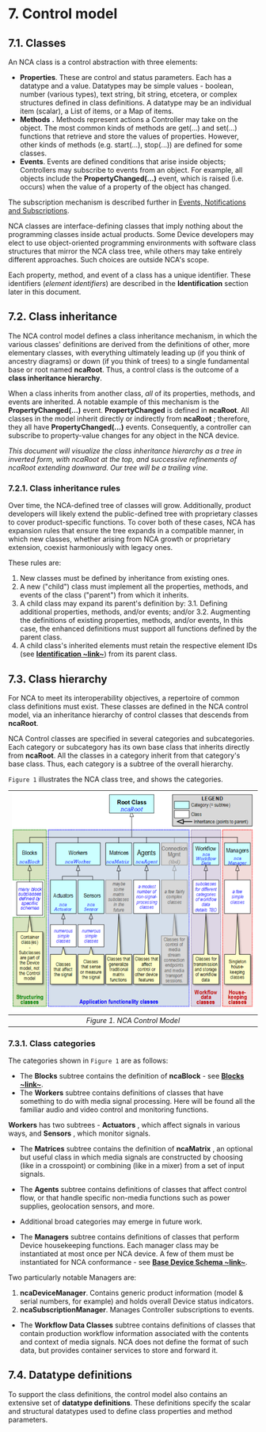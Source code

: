 # 7. Control model

## 7.1. Classes

An NCA class is a control abstraction with three elements:

- **Properties**. These are control and status parameters. Each has a datatype and a value. Datatypes may be simple values - boolean, number (various types), text string, bit string, etcetera, or complex structures defined in class definitions. A datatype may be an individual item (scalar), a List of items, or a Map of items.
- **Methods** **.** Methods represent actions a Controller may take on the object. The most common kinds of methods are get(...) and set(...) functions that retrieve and store the values of properties. However, other kinds of methods (e.g. start(...), stop(...)) are defined for some classes.
- **Events**. Events are defined conditions that arise inside objects; Controllers may subscribe to events from an object. For example, all objects include the **PropertyChanged(...)** event, which is raised (i.e. occurs) when the value of a property of the object has changed.

The subscription mechanism is described further in [Events, Notifications and Subscriptions](110.0._Framework_Mechanisms.html#103-events-notifications-and-subscriptions).

NCA classes are interface-defining classes that imply nothing about the programming classes inside actual products. Some Device developers may elect to use object-oriented programming environments with software class structures that mirror the NCA class tree, while others may take entirely different approaches. Such choices are outside NCA's scope.

Each property, method, and event of a class has a unique identifier. These identifiers (_element identifiers_) are described in the **Identification** section later in this document.

## 7.2. Class inheritance

The NCA control model defines a class inheritance mechanism, in which the various classes' definitions are derived from the definitions of other, more elementary classes, with everything ultimately leading up (if you think of ancestry diagrams) or down (if you think of trees) to a single fundamental base or root named **ncaRoot**. Thus, a control class is the outcome of a **class inheritance hierarchy**.

When a class inherits from another class, _all_ of its properties, methods, and events are inherited. A notable example of this mechanism is the **PropertyChanged(...)** event. **PropertyChanged** is defined in **ncaRoot**. All classes in the model inherit directly or indirectly from **ncaRoot** ; therefore, they all have **PropertyChanged(...)** events. Consequently, a controller can subscribe to property-value changes for any object in the NCA device.

_This document will visualize the class inheritance hierarchy as a tree in inverted form, with ncaRoot at the top, and successive refinements of ncaRoot extending downward. Our tree will be a trailing vine._

### 7.2.1. Class inheritance rules

Over time, the NCA-defined tree of classes will grow. Additionally, product developers will likely extend the public-defined tree with proprietary classes to cover product-specific functions. To cover both of these cases, NCA has expansion rules that ensure the tree expands in a compatible manner, in which new classes, whether arising from NCA growth or proprietary extension, coexist harmoniously with legacy ones.

These rules are:

1. New classes must be defined by inheritance from existing ones.
2. A new ("child") class must implement all the properties, methods, and events of the class ("parent") from which it inherits.
3. A child class may expand its parent's definition by:
  3.1. Defining additional properties, methods, and/or events; and/or
  3.2. Augmenting the definitions of existing properties, methods, and/or events, In this case, the enhanced definitions must support all functions defined by the parent class.
4. A child class's inherited elements must retain the respective element IDs (see [**Identification ~link~**](#_rcilelyelwgb)) from its parent class.

## 7.3. Class hierarchy

For NCA to meet its interoperability objectives, a repertoire of common class definitions must exist. These classes are defined in the NCA control model, via an inheritance hierarchy of control classes that descends from **ncaRoot**.

NCA Control classes are specified in several categories and subcategories. Each category or subcategory has its own base class that inherits directly from **ncaRoot**. All the classes in a category inherit from that category's base class. Thus, each category is a subtree of the overall hierarchy.

`Figure 1` illustrates the NCA class tree, and shows the categories.

| ![NCA Control Model](images/Figure-1.png) |
|:--:|
| *Figure 1. NCA Control Model* |

### 7.3.1. Class categories

The categories shown in `Figure 1` are as follows:

- The **Blocks** subtree contains the definition of **ncaBlock** - see [**Blocks ~link~**](#_vdybizkdqrg2).
- The **Workers** subtree contains definitions of classes that have something to do with media signal processing. Here will be found all the familiar audio and video control and monitoring functions.

**Workers** has two subtrees - **Actuators** , which affect signals in various ways, and **Sensors** , which monitor signals.

- The **Matrices** subtree contains the definition of **ncaMatrix** , an optional but useful class in which media signals are constructed by choosing (like in a crosspoint) or combining (like in a mixer) from a set of input signals.
- The **Agents** subtree contains definitions of classes that affect control flow, or that handle specific non-media functions such as power supplies, geolocation sensors, and more.
- Additional broad categories may emerge in future work.

- The **Managers** subtree contains definitions of classes that perform Device housekeeping functions. Each manager class may be instantiated at most once per NCA device. A few of them must be instantiated for NCA conformance - see [**Base Device Schema ~link~**](#_dka4rc8wdnj8).

Two particularly notable Managers are:

1. **ncaDeviceManager**. Contains generic product information (model &amp; serial numbers, for example) and holds overall Device status indicators.
2. **ncaSubscriptionManager**. Manages Controller subscriptions to events.

- The **Workflow Data Classes** subtree contains definitions of classes that contain production workflow information associated with the contents and context of media signals. NCA does not define the format of such data, but provides container services to store and forward it.

## 7.4. Datatype definitions

To support the class definitions, the control model also contains an extensive set of **datatype definitions**. These definitions specify the scalar and structural datatypes used to define class properties and method parameters.
